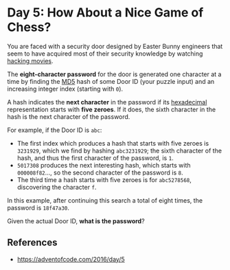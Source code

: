 # Day 5: How About a Nice Game of Chess?

You are faced with a security door designed by Easter Bunny engineers that seem to have acquired most of their security knowledge by watching [hacking movies](https://en.wikipedia.org/wiki/Hackers_(film)).

The **eight-character password** for the door is generated one character at a time by finding the [MD5](https://en.wikipedia.org/wiki/MD5) hash of some Door ID (your puzzle input) and an increasing integer index (starting with `0`).

A hash indicates the **next character** in the password if its [hexadecimal](https://en.wikipedia.org/wiki/Hexadecimal) representation starts with **five zeroes**. If it does, the sixth character in the hash is the next character of the password.

For example, if the Door ID is `abc`:

- The first index which produces a hash that starts with five zeroes is `3231929`, which we find by hashing `abc3231929`; the sixth character of the hash, and thus the first character of the password, is `1`.
- `5017308` produces the next interesting hash, which starts with `000008f82`..., so the second character of the password is `8`.
- The third time a hash starts with five zeroes is for `abc5278568`, discovering the character `f`.

In this example, after continuing this search a total of eight times, the password is `18f47a30`.

Given the actual Door ID, **what is the password**?

## References
- https://adventofcode.com/2016/day/5
